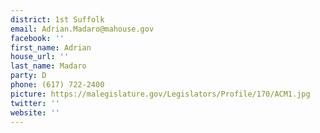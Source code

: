 ```yaml
---
district: 1st Suffolk
email: Adrian.Madaro@mahouse.gov
facebook: ''
first_name: Adrian
house_url: ''
last_name: Madaro
party: D
phone: (617) 722-2400
picture: https://malegislature.gov/Legislators/Profile/170/ACM1.jpg
twitter: ''
website: ''
---
```

